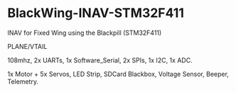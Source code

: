 # BlackWing-INAV-STM32F411
INAV for Fixed Wing using the Blackpill (STM32F411)

PLANE/VTAIL

108mhz, 2x UARTs, 1x Software_Serial, 2x SPIs, 1x I2C, 1x ADC.

1x Motor + 5x Servos, LED Strip, SDCard Blackbox, Voltage Sensor, Beeper, Telemetry.

